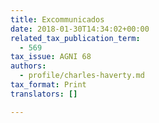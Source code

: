 ```yaml
---
title: Excommunicados
date: 2018-01-30T14:34:02+00:00
related_tax_publication_term:
  - 569
tax_issue: AGNI 68
authors:
  - profile/charles-haverty.md
tax_format: Print
translators: []

---
```

